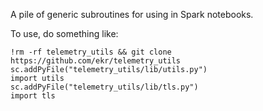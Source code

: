 A pile of generic subroutines for using in Spark notebooks.

To use, do something like:

```
!rm -rf telemetry_utils && git clone https://github.com/ekr/telemetry_utils
sc.addPyFile("telemetry_utils/lib/utils.py")
import utils
sc.addPyFile("telemetry_utils/lib/tls.py")
import tls
```


